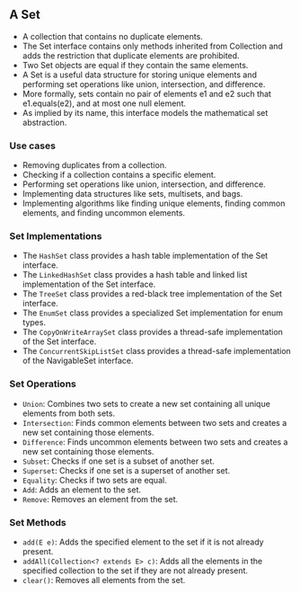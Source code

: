 ## A Set
- A collection that contains no duplicate elements.
- The Set interface contains only methods inherited from Collection and adds the restriction that duplicate elements are prohibited.
- Two Set objects are equal if they contain the same elements.
- A Set is a useful data structure for storing unique elements and performing set operations like union, intersection, and difference.
- More formally, sets contain no pair of elements e1 and e2 such that e1.equals(e2), and at most one null element.
- As implied by its name, this interface models the mathematical set abstraction.

### Use cases
- Removing duplicates from a collection.
- Checking if a collection contains a specific element.
- Performing set operations like union, intersection, and difference.
- Implementing data structures like sets, multisets, and bags.
- Implementing algorithms like finding unique elements, finding common elements, and finding uncommon elements.

### Set Implementations
- The `HashSet` class provides a hash table implementation of the Set interface.
- The `LinkedHashSet` class provides a hash table and linked list implementation of the Set interface.
- The `TreeSet` class provides a red-black tree implementation of the Set interface.
- The `EnumSet` class provides a specialized Set implementation for enum types.
- The `CopyOnWriteArraySet` class provides a thread-safe implementation of the Set interface.
- The `ConcurrentSkipListSet` class provides a thread-safe implementation of the NavigableSet interface.

### Set Operations
- `Union`: Combines two sets to create a new set containing all unique elements from both sets.
- `Intersection`: Finds common elements between two sets and creates a new set containing those elements.
- `Difference`: Finds uncommon elements between two sets and creates a new set containing those elements.
- `Subset`: Checks if one set is a subset of another set.
- `Superset`: Checks if one set is a superset of another set.
- `Equality`: Checks if two sets are equal.
- `Add`: Adds an element to the set.
- `Remove`: Removes an element from the set.

### Set Methods
- `add(E e)`: Adds the specified element to the set if it is not already present.
- `addAll(Collection<? extends E> c)`: Adds all the elements in the specified collection to the set if they are not already present.
- `clear()`: Removes all elements from the set.